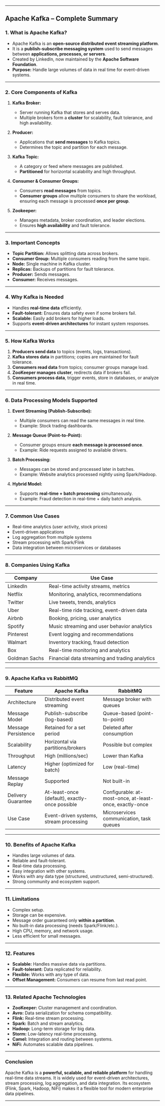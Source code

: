 
---

## **Apache Kafka – Complete Summary**

### **1. What is Apache Kafka?**

* Apache Kafka is an **open-source distributed event streaming platform**.
* It is a **publish-subscribe messaging system** used to send messages between **applications, processes, or servers**.
* Created by LinkedIn, now maintained by the **Apache Software Foundation**.
* **Purpose:** Handle large volumes of data in real time for event-driven systems.

---

### **2. Core Components of Kafka**

1. **Kafka Broker:**

   * Server running Kafka that stores and serves data.
   * Multiple brokers form a **cluster** for scalability, fault tolerance, and high availability.

2. **Producer:**

   * Applications that **send messages** to Kafka topics.
   * Determines the topic and partition for each message.

3. **Kafka Topic:**

   * A category or feed where messages are published.
   * **Partitioned** for horizontal scalability and high throughput.

4. **Consumer & Consumer Groups:**

   * Consumers **read messages** from topics.
   * **Consumer groups** allow multiple consumers to share the workload, ensuring each message is processed **once per group**.

5. **Zookeeper:**

   * Manages metadata, broker coordination, and leader elections.
   * Ensures **high availability** and fault tolerance.

---

### **3. Important Concepts**

* **Topic Partition:** Allows splitting data across brokers.
* **Consumer Group:** Multiple consumers reading from the same topic.
* **Node:** Single machine in Kafka cluster.
* **Replicas:** Backups of partitions for fault tolerance.
* **Producer:** Sends messages.
* **Consumer:** Receives messages.

---

### **4. Why Kafka is Needed**

* Handles **real-time data** efficiently.
* **Fault-tolerant:** Ensures data safety even if some brokers fail.
* **Scalable:** Easily add brokers for higher loads.
* Supports **event-driven architectures** for instant system responses.

---

### **5. How Kafka Works**

1. **Producers send data** to topics (events, logs, transactions).
2. **Kafka stores data** in partitions; copies are maintained for fault tolerance.
3. **Consumers read data** from topics; consumer groups manage load.
4. **ZooKeeper manages cluster**, redirects data if brokers fail.
5. **Consumers process data**, trigger events, store in databases, or analyze in real time.

---

### **6. Data Processing Models Supported**

1. **Event Streaming (Publish-Subscribe):**

   * Multiple consumers can read the same messages in real time.
   * Example: Stock trading dashboards.

2. **Message Queue (Point-to-Point):**

   * Consumer groups ensure **each message is processed once**.
   * Example: Ride requests assigned to available drivers.

3. **Batch Processing:**

   * Messages can be stored and processed later in batches.
   * Example: Website analytics processed nightly using Spark/Hadoop.

4. **Hybrid Model:**

   * Supports **real-time + batch processing** simultaneously.
   * Example: Fraud detection in real-time + daily batch analysis.

---

### **7. Common Use Cases**

* Real-time analytics (user activity, stock prices)
* Event-driven applications
* Log aggregation from multiple systems
* Stream processing with Spark/Flink
* Data integration between microservices or databases

---

### **8. Companies Using Kafka**

| Company       | Use Case                                       |
| ------------- | ---------------------------------------------- |
| LinkedIn      | Real-time activity streams, metrics            |
| Netflix       | Monitoring, analytics, recommendations         |
| Twitter       | Live tweets, trends, analytics                 |
| Uber          | Real-time ride tracking, event-driven data     |
| Airbnb        | Booking, pricing, user analytics               |
| Spotify       | Music streaming and user behavior analytics    |
| Pinterest     | Event logging and recommendations              |
| Walmart       | Inventory tracking, fraud detection            |
| Box           | Real-time monitoring and analytics             |
| Goldman Sachs | Financial data streaming and trading analytics |

---

### **9. Apache Kafka vs RabbitMQ**

| Feature             | Apache Kafka                                   | RabbitMQ                                                |
| ------------------- | ---------------------------------------------- | ------------------------------------------------------- |
| Architecture        | Distributed event streaming                    | Message broker with queues                              |
| Message Model       | Publish-subscribe (log-based)                  | Queue-based (point-to-point)                            |
| Message Persistence | Retained for a set period                      | Deleted after consumption                               |
| Scalability         | Horizontal via partitions/brokers              | Possible but complex                                    |
| Throughput          | High (millions/sec)                            | Lower than Kafka                                        |
| Latency             | Higher (optimized for batch)                   | Low (real-time)                                         |
| Message Replay      | Supported                                      | Not built-in                                            |
| Delivery Guarantee  | At-least-once (default), exactly-once possible | Configurable: at-most-once, at-least-once, exactly-once |
| Use Case            | Event-driven systems, stream processing        | Microservices communication, task queues                |

---

### **10. Benefits of Apache Kafka**

* Handles large volumes of data.
* Reliable and fault-tolerant.
* Real-time data processing.
* Easy integration with other systems.
* Works with any data type (structured, unstructured, semi-structured).
* Strong community and ecosystem support.

---

### **11. Limitations**

* Complex setup.
* Storage can be expensive.
* Message order guaranteed only **within a partition**.
* No built-in data processing (needs Spark/Flink/etc.).
* High CPU, memory, and network usage.
* Less efficient for small messages.

---

### **12. Features**

* **Scalable:** Handles massive data via partitions.
* **Fault-tolerant:** Data replicated for reliability.
* **Flexible:** Works with any type of data.
* **Offset Management:** Consumers can resume from last read point.

---

### **13. Related Apache Technologies**

* **ZooKeeper:** Cluster management and coordination.
* **Avro:** Data serialization for schema compatibility.
* **Flink:** Real-time stream processing.
* **Spark:** Batch and stream analytics.
* **Hadoop:** Long-term storage for big data.
* **Storm:** Low-latency real-time processing.
* **Camel:** Integration and routing between systems.
* **NiFi:** Automates scalable data pipelines.

---

### **Conclusion**

Apache Kafka is a **powerful, scalable, and reliable platform** for handling real-time data streams. It is widely used for event-driven architectures, stream processing, log aggregation, and data integration. Its ecosystem (Flink, Spark, Hadoop, NiFi) makes it a flexible tool for modern enterprise data pipelines.

---
